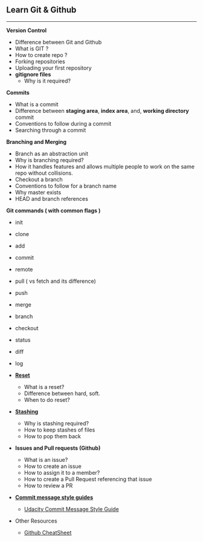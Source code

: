 ## Learn Git & Github
-----


**Version Control**

- Difference between Git and Github
- What is GIT ?
- How to create repo ?
- Forking repositories
- Uploading your first repository
- **gitignore files**
    - Why is it required?
    

**Commits**
- What is a commit
- Difference between **staging area**, **index area**, and, **working directory** commit
- Conventions to follow during a commit
- Searching through a commit



**Branching and Merging**
- Branch as an abstraction unit
- Why is branching required?
- How it handles features and allows multiple people to work on the same repo without collisions.
- Checkout a branch
- Conventions to follow for a branch name
- Why master exists
- HEAD and branch references


**Git commands ( with common flags )**

- init
- clone
- add
- commit
- remote
- pull ( vs fetch and its difference)
- push
- merge
- branch
- checkout
- status
- diff
- log

- **[Reset](https://www.atlassian.com/git/tutorials/undoing-changes/git-reset)**
    - What is a reset?
    - Difference between hard, soft.
    - When to do reset?


- **[Stashing](https://medium.freecodecamp.org/useful-tricks-you-might-not-know-about-git-stash-e8a9490f0a1a)**
    - Why is stashing required?
    - How to keep stashes of files
    - How to pop them back

- **Issues and Pull requests (Github)**
    - What is an issue?
    - How to create an issue
    - How to assign it to a member?
    - How to create a Pull Request referencing that issue
    - How to review a PR

- **[Commit message style guides](https://chris.beams.io/posts/git-commit/)**
    - [Udacity Commit Message Style Guide](https://udacity.github.io/git-styleguide/)

- Other Resources

    - [Github CheatSheet](https://education.github.com/git-cheat-sheet-education.pdf)